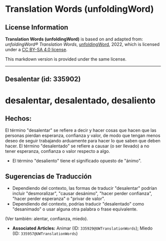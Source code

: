 # Translation Words (unfoldingWord)

## License Information

**Translation Words (unfoldingWord)** is based on and adapted from: _unfoldingWord® Translation Words_, [unfoldingWord](https://unfoldingword.org/utw), 2022, which is licensed under a [CC BY-SA 4.0 license](https://creativecommons.org/licenses/by-sa/4.0/legalcode.en).

This markdown version is provided under the same license.



--------------------------------

## Desalentar (id: 335902)

desalentar, desalentado, desaliento
===================================

Hechos:
-------

El término "desalentar" se refiere a decir y hacer cosas que hacen que las personas pierdan esperanza, confianza y valor, de modo que tengan menos deseo de seguir trabajando arduamente para hacer lo que saben que deben hacer. El término "desalentado" se refiere a causar (o ser llevado) a no tener esperanza, confianza o valor respecto a algo.

* El término "desaliento" tiene el significado opuesto de "ánimo".

Sugerencias de Traducción
-------------------------

* Dependiendo del contexto, las formas de traducir "desalentar" podrían incluir "desmoralizar", "causar desánimo", "hacer perder confianza", "hacer perder esperanza" o "privar de valor".
* Dependiendo del contexto, podrías traducir "desalentado" como "desanimado" o usar alguna otra palabra o frase equivalente.

(Ver también: alentar, confianza, miedo).

* **Associated Articles:** Animar (ID: `335929@UWTranslationWords`); Miedo (ID: `335957@UWTranslationWords`)

